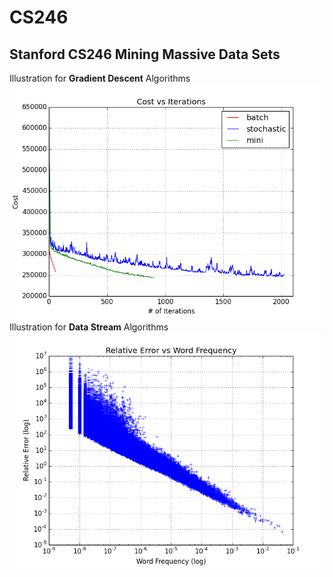 # CS246
## Stanford CS246 Mining Massive Data Sets


Illustration for __Gradient Descent__ Algorithms
<img src="pic/gradientDescent.png" width="1000" alt="GD"/>
Illustration for __Data Stream__ Algorithms
<img src="pic/dataStream.png" width="1000" alt="DS"/>

